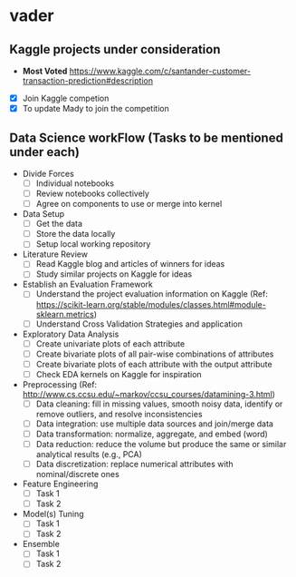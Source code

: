# vader
## Kaggle projects under consideration 
  * **Most Voted** https://www.kaggle.com/c/santander-customer-transaction-prediction#description
- [x] Join Kaggle competion
- [x] To update Mady to join the competition

## Data Science workFlow (Tasks to be mentioned under each)
* Divide Forces
  - [ ] Individual notebooks
  - [ ] Review notebooks collectively
  - [ ] Agree on components to use or merge into kernel

* Data Setup
  - [ ] Get the data
  - [ ] Store the data locally 
  - [ ] Setup local working repository

* Literature Review
  - [ ] Read Kaggle blog and articles of winners for ideas
  - [ ] Study similar projects on Kaggle for ideas

* Establish an Evaluation Framework
  - [ ] Understand the project evaluation information on Kaggle (Ref: https://scikit-learn.org/stable/modules/classes.html#module-sklearn.metrics)
  - [ ] Understand Cross Validation Strategies and application

* Exploratory Data Analysis
  - [ ] Create univariate plots of each attribute
  - [ ] Create bivariate plots of all pair-wise combinations of attributes
  - [ ] Create bivariate plots of each attribute with the output attribute
  - [ ] Check EDA kernels on Kaggle for inspiration

* Preprocessing (Ref: http://www.cs.ccsu.edu/~markov/ccsu_courses/datamining-3.html)
  - [ ] Data cleaning: fill in missing values, smooth noisy data, identify or remove outliers, and resolve inconsistencies
  - [ ] Data integration: use multiple data sources and join/merge data
  - [ ] Data transformation: normalize, aggregate, and embed (word)
  - [ ] Data reduction: reduce the volume but produce the same or similar analytical results (e.g., PCA)
  - [ ] Data discretization: replace numerical attributes with nominal/discrete ones

* Feature Engineering
  - [ ] Task 1
  - [ ] Task 2
  
* Model(s) Tuning
  - [ ] Task 1
  - [ ] Task 2

* Ensemble
  - [ ] Task 1
  - [ ] Task 2
